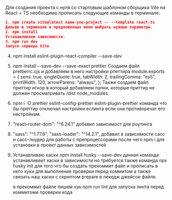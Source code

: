 Для создания проекта с нуля со стартовым шаблоном сборщика Vite на React + TS необходимо прописать следующие команды в терминале:

```json
1. npm create vite@latest name-you-project -- --template react-ts
Дальше в терминале в предложенных меню выбрать нужные параметры.
2. npm install
Устанавливаем зависимости.
3. npm run dev
Запуск сервера Vite
```

4. npm install eslint-plugin-react-compiler --save-dev
5. npm install --save-dev --save-exact prettier
   Создаем файл prettierrc.cjs и добавляем в него настройки рпеттира
   module.exports = {
   semi: true,
   singleQuote: true,
   tabWidth: 2,
   trailingComma: "es5",
   printWidth: 120,
   arrowParens: "always",
   };
   Также создаем файл приттир игнор в который добавляем папки, которые приттир не должен просматривать /dist
   node_modules

6. npm i -D prettier eslint-config-prettier eslint-plugin-prettier
   команда что бы преттир отключал настройки еслинта если они противоречат его настройкам.

7. "react-router-dom": "^6.24.1" добавил зависимост для роутинга
8. "sass": "^1.77.6",
   "sass-loader": "^14.2.1",
   добавил в зависимости сасс и сасс-лоудер для работы с препроцессорами
   после чего npm i для установки в проект данных зависимостей

9. Устанавливаю хаски npm install husky --save-dev
   данная команда устанавливает хаски в зависимости
   но требуется также команда npx husky init
   для того что бы создать прекоммит файл и прописать в него хуки для выполнение проверки перед коммитом а также связать наш хаски с скриптом prepare в пекедж джейсон файле.

   в прекоммит файле пишем хук npm run lint для запуска линта перед коммитоми проверки кода
